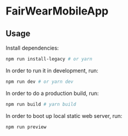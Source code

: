 # FairWearMobileApp

## Usage

Install dependencies:

```bash
npm run install-legacy # or yarn
```

In order to run it in development, run:

```bash
npm run dev # or yarn dev
```

In order to do a production build, run:

```bash
npm run build # yarn build
```

In order to boot up local static web server, run:
```bash
npm run preview
```
